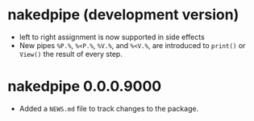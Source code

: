 # nakedpipe (development version)

* left to right assignment is now supported in side effects
* New pipes `%P.%`, `%<P.%`, `%V.%`,  and `%<V.%`, are introduced to `print()` or
`View()` the result of every step.

# nakedpipe 0.0.0.9000

* Added a `NEWS.md` file to track changes to the package.
